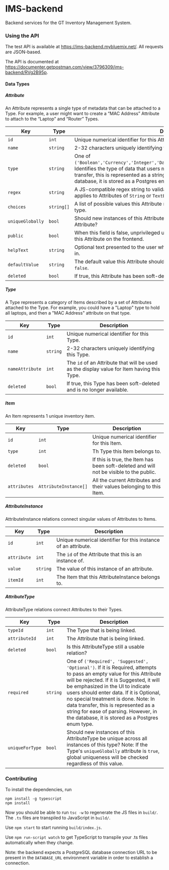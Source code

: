 IMS-backend
====

Backend services for the GT Inventory Management System.

### Using the API

The test API is available at https://ims-backend.mybluemix.net/. All requests are JSON-based.

The API is documented at https://documenter.getpostman.com/view/3796309/ims-backend/RVg2B95p.

#### Data Types

##### Attribute

An Attribute represents a single type of metadata that can be attached to a Type. For example, a user might want to create a “MAC Address” Attribute to attach to the “Laptop” and “Router” Types.

Key | Type | Description
--- | ---- | -----------
`id` | `int` | Unique numerical identifier for this Attribute.
`name` | `string` | 2-32 characters uniquely identifying this Attribute.
`type` | `string` | One of `('Boolean','Currency','Integer','DateTime','String','Enum','Image','TextBox')`. Identifies the type of data that users may enter into this Attribute. Note: In data transfer, this is represented as a string for ease of parsing. However, in the database, it is stored as a Postgres enum type.
`regex` | `string` | A JS-compatible regex string to validate new instances of this Attribute. Only applies to Attributes of `String` or `TextBox` type.
`choices` | `string[]` | A list of possible values this Attribute may have. Only applies to Attributes of `Enum` type.
`uniqueGlobally` | `bool` | Should new instances of this Attribute be unique across all instances of this Attribute?
`public` | `bool` | When this field is false, unprivileged users will not be able to see the contents of this Attribute on the frontend.
`helpText` | `string` | Optional text presented to the user which will give hints on how to fill this Attribute in.
`defaultValue` | `string` | The default value this Attribute should take. For `Boolean`, this may be either `true` or `false`.
`deleted` | `bool` | If true, this Attribute has been soft-deleted and is no longer available.

##### Type

A Type represents a category of Items described by a set of Attributes attached to the Type. For example, you could have a "Laptop" type to hold all laptops, and then a "MAC Address" attribute on that type.

Key | Type | Description
--- | ---- | -----------
`id` | `int` | Unique numerical identifier for this Type.
`name` | `string` | 2-32 characters uniquely identifying this Type.
`nameAttribute` | `int` | The `id` of an Attribute that will be used as the display value for Item having this Type.
`deleted` | `bool` | If true, this Type has been soft-deleted and is no longer available.

##### Item

An Item represents 1 unique inventory item.

Key | Type | Description
--- | ---- | -----------
`id`| `int` | Unique numerical identifier for this Item.
`type` | `int` | Th Type this Item belongs to.
`deleted` | `bool` | If this is true, the Item has been soft-deleted and will not be visible to the public.
`attributes` | `AttributeInstance[]` | All the current Attributes and their values belonging to this Item.

##### AttributeInstance

AttributeInstance relations connect singular values of Attributes to Items.

Key | Type | Description
--- | ---- | -----------
`id` | `int` | Unique numerical identifier for this instance of an attribute.
`attribute` | `int` | The `id` of the Attribute that this is an instance of.
`value` | `string` | The value of this instance of an attribute.
`itemId` | `int` | The Item that this AttributeInstance belongs to.

##### AttributeType

AttributeType relations connect Attributes to their Types.

Key | Type | Description
--- | ---- | -----------
`typeId` | `int` | The Type that is being linked.
`attributeId` | `int` | The Attribute that is being linked.
`deleted` | `bool` | Is this AttributeType still a usable relation?
`required` | `string` | One of `('Required', 'Suggested', 'Optional')`. If it is Required, attempts to pass an empty value for this Attribute will be rejected. If it is Suggested, it will be emphasized in the UI to indicate users should enter data. If it is Optional, no special treatment is done. Note: In data transfer, this is represented as a string for ease of parsing. However, in the database, it is stored as a Postgres enum type.
`uniqueForType` | `bool` | Should new instances of this AttributeType be unique across all instances of this type? Note: If the Type's `uniqueGlobally` attribute is `true`, global uniqueness will be checked regardless of this value.


### Contributing

To install the dependencies, run 

```
npm install -g typescript
npm install
```

Now you should be able to run ```tsc -w``` to regenerate the JS files in ```build/```. The ```.ts``` files are transpiled to JavaScript in ```build/```. 

Use ```npm start``` to start running ```build/index.js```. 

Use ```npm run-script watch``` to get TypeScript to transpile your .ts files automatically when they change.

Note: the backend expects a PostgreSQL database connection URL to be present in the ```DATABASE_URL``` environment variable in order to establish a connection.